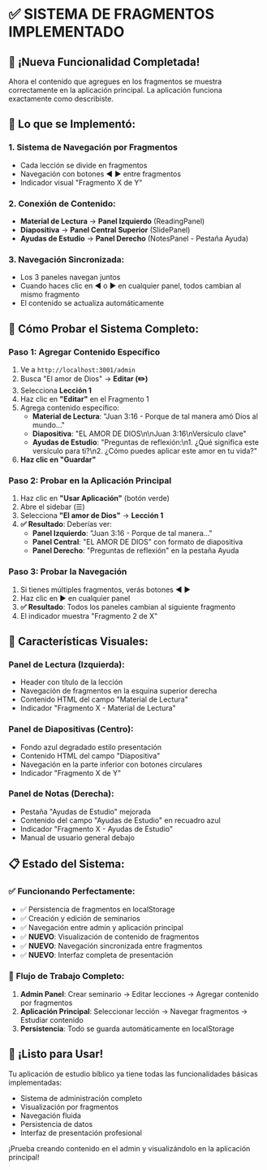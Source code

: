 # ✅ SISTEMA DE FRAGMENTOS IMPLEMENTADO

## 🎯 **¡Nueva Funcionalidad Completada!**

Ahora el contenido que agregues en los fragmentos se muestra correctamente en la aplicación principal. La aplicación funciona exactamente como describiste.

## 🔧 **Lo que se Implementó:**

### 1. **Sistema de Navegación por Fragmentos**
- Cada lección se divide en fragmentos
- Navegación con botones ◀️ ▶️ entre fragmentos
- Indicador visual "Fragmento X de Y"

### 2. **Conexión de Contenido:**
- **Material de Lectura** → **Panel Izquierdo** (ReadingPanel)
- **Diapositiva** → **Panel Central Superior** (SlidePanel) 
- **Ayudas de Estudio** → **Panel Derecho** (NotesPanel - Pestaña Ayuda)

### 3. **Navegación Sincronizada:**
- Los 3 paneles navegan juntos
- Cuando haces clic en ◀️ o ▶️ en cualquier panel, todos cambian al mismo fragmento
- El contenido se actualiza automáticamente

## 🧪 **Cómo Probar el Sistema Completo:**

### Paso 1: Agregar Contenido Específico
1. Ve a `http://localhost:3001/admin`
2. Busca "El amor de Dios" → **Editar (✏️)**
3. Selecciona **Lección 1**
4. Haz clic en **"Editar"** en el Fragmento 1
5. Agrega contenido específico:
   - **Material de Lectura**: "Juan 3:16 - Porque de tal manera amó Dios al mundo..."
   - **Diapositiva**: "EL AMOR DE DIOS\n\nJuan 3:16\nVersículo clave"
   - **Ayudas de Estudio**: "Preguntas de reflexión:\n1. ¿Qué significa este versículo para ti?\n2. ¿Cómo puedes aplicar este amor en tu vida?"
6. **Haz clic en "Guardar"**

### Paso 2: Probar en la Aplicación Principal
1. Haz clic en **"Usar Aplicación"** (botón verde)
2. Abre el sidebar (☰)
3. Selecciona **"El amor de Dios"** → **Lección 1**
4. **✅ Resultado**: Deberías ver:
   - **Panel Izquierdo**: "Juan 3:16 - Porque de tal manera..."
   - **Panel Central**: "EL AMOR DE DIOS" con formato de diapositiva
   - **Panel Derecho**: "Preguntas de reflexión" en la pestaña Ayuda

### Paso 3: Probar la Navegación
1. Si tienes múltiples fragmentos, verás botones ◀️ ▶️
2. Haz clic en ▶️ en cualquier panel
3. **✅ Resultado**: Todos los paneles cambian al siguiente fragmento
4. El indicador muestra "Fragmento 2 de X"

## 🎨 **Características Visuales:**

### Panel de Lectura (Izquierda):
- Header con título de la lección
- Navegación de fragmentos en la esquina superior derecha
- Contenido HTML del campo "Material de Lectura"
- Indicador "Fragmento X - Material de Lectura"

### Panel de Diapositivas (Centro):
- Fondo azul degradado estilo presentación
- Contenido HTML del campo "Diapositiva"
- Navegación en la parte inferior con botones circulares
- Indicador "Fragmento X de Y"

### Panel de Notas (Derecha):
- Pestaña "Ayudas de Estudio" mejorada
- Contenido del campo "Ayudas de Estudio" en recuadro azul
- Indicador "Fragmento X - Ayudas de Estudio"
- Manual de usuario general debajo

## 📋 **Estado del Sistema:**

### ✅ **Funcionando Perfectamente:**
- ✅ Persistencia de fragmentos en localStorage
- ✅ Creación y edición de seminarios
- ✅ Navegación entre admin y aplicación principal
- ✅ **NUEVO**: Visualización de contenido de fragmentos
- ✅ **NUEVO**: Navegación sincronizada entre fragmentos
- ✅ **NUEVO**: Interfaz completa de presentación

### 🎯 **Flujo de Trabajo Completo:**
1. **Admin Panel**: Crear seminario → Editar lecciones → Agregar contenido por fragmentos
2. **Aplicación Principal**: Seleccionar lección → Navegar fragmentos → Estudiar contenido
3. **Persistencia**: Todo se guarda automáticamente en localStorage

## 🚀 **¡Listo para Usar!**

Tu aplicación de estudio bíblico ya tiene todas las funcionalidades básicas implementadas:
- Sistema de administración completo
- Visualización por fragmentos
- Navegación fluida
- Persistencia de datos
- Interfaz de presentación profesional

¡Prueba creando contenido en el admin y visualizándolo en la aplicación principal!
